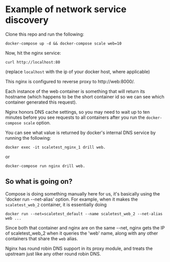 # Example of network service discovery

Clone this repo and run the following:

    docker-compose up -d && docker-compose scale web=10

Now, hit the nginx service:

    curl http://localhost:80

(replace `localhost` with the ip of your docker host, where applicable)

This nginx is configured to reverse proxy to http://web:8000/.

Each instance of the web container is something that will return its hostname (which happens to be the short container id so we can see which container generated this request).

Nginx honors DNS cache settings, so you may need to wait up to ten minutes before you see requests to all containers after you run the `docker-compose scale` option.


You can see what value is returned by docker's internal DNS service by running the following:

    docker exec -it scaletest_nginx_1 drill web.

or

    docker-compose run nginx drill web.

## So what is going on?

Compose is doing something manually here for us, it's basically using the 'docker run --net-alias' option. For example, when it makes the `scaletest_web_2` container, it is essentially doing

    docker run --net=scaletest_default --name scaletest_web_2 --net-alias web ...

Since both that container and nginx are on the same --net, nginx gets the IP of scaletest_web_2 when it queries the 'web' name, along with any other containers that share the `web` alias.

Nginx has round robin DNS support in its proxy module, and treats the upstream just like any other round robin DNS.
